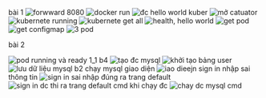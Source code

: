 bài 1
![forwward 8080](https://github.com/user-attachments/assets/469b7f53-38e7-4af5-97a1-56800b18d981)
![docker run](https://github.com/user-attachments/assets/4773659a-8bb5-4946-a614-ce71d6f12b8d)
![đc hello world kuber](https://github.com/user-attachments/assets/10942450-2d08-4c42-b22c-23b49f8a7486)
![mở catuator](https://github.com/user-attachments/assets/fdddd186-17b8-4e9c-be8e-d083d1e99e79)
![kubernete running](https://github.com/user-attachments/assets/7e34f7c1-4db1-4f0a-8306-39891ed621bb)
![kubernete get all](https://github.com/user-attachments/assets/98e5e52e-9298-4b13-a2aa-5a66e4ff9053)
![health, hello world](https://github.com/user-attachments/assets/152da687-8b09-4297-bbec-820fd9480900)
![get pod](https://github.com/user-attachments/assets/8dc7784c-8a81-4e6c-9fce-b5b3a7f6acb1)
![get configmap](https://github.com/user-attachments/assets/1227ac62-f3a9-45dc-8025-37ce5dd37d58)
![3 pod](https://github.com/user-attachments/assets/3783eddd-eb57-44e4-a786-e395786df11f)


bài 2

![pod running và ready 1_1 b4](https://github.com/user-attachments/assets/cbb21de3-55df-401c-92d3-41782bbb0ca2)
![tạo đc mysql](https://github.com/user-attachments/assets/5d670b81-c94b-4e04-8c07-a08b4aeac77a)
![khởi tạo bảng user](https://github.com/user-attachments/assets/0d15224b-409f-4356-97cf-f438a266481d)
![lưu dữ liệu mysql b2](https://github.com/user-attachments/assets/b28f3793-b71a-47bf-aed0-8a5bb78c37d2)
chạy mysql
giao diện
![iao dieejn sign in](https://github.com/user-attachments/assets/0ce903c8-655f-4c9e-ae00-6d400a93d7cc)
nhập sai thông tin
![sign in sai](https://github.com/user-attachments/assets/adbd2cc5-8087-4e3c-91e7-1ac062796fda)
nhập đúng ra trang default
![sign in dc thi ra trang default](https://github.com/user-attachments/assets/23283cea-db44-4efb-b041-5e744acc87e3)
cmd khi chạy đc
![chay dc mysql cmd](https://github.com/user-attachments/assets/3d9adafe-c5b7-4d9b-bf1b-9dc5968af2c7)
